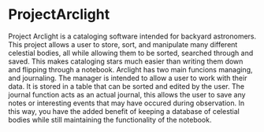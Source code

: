 # ProjectArclight

Project Arclight is a cataloging software intended for backyard astronomers. This project allows a user to store, sort, 
and manipulate many different celestial bodies, all while allowing them to be sorted, searched through and saved. This 
makes cataloging stars much easier than writing them down and flipping through a notebook. Arclight has two main funcions
managing, and journaling. The manager is intended to allow a user to work with their data. It is stored in a table that 
can be sorted and edited by the user. The journal function acts as an actual journal, this allows the user to save any 
notes or interesting events that may have occured during observation. In this way, you have the added benefit of keeping 
a database of celestial bodies while still maintaining the functionality of the notebook.
